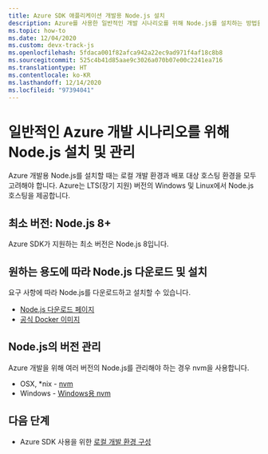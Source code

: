 ```yaml
---
title: Azure SDK 애플리케이션 개발용 Node.js 설치
description: Azure를 사용한 일반적인 개발 시나리오를 위해 Node.js를 설치하는 방법을 알아봅니다.
ms.topic: how-to
ms.date: 12/04/2020
ms.custom: devx-track-js
ms.openlocfilehash: 5fdaca001f82afca942a22ec9ad971f4af18c8b8
ms.sourcegitcommit: 525c4b41d85aae9c3026a070b07e00c2241ea716
ms.translationtype: HT
ms.contentlocale: ko-KR
ms.lasthandoff: 12/14/2020
ms.locfileid: "97394041"
---
```

# <a name="install-and-manage-nodejs-for-common-azure-development-scenarios"></a>일반적인 Azure 개발 시나리오를 위해 Node.js 설치 및 관리

Azure 개발용 Node.js를 설치할 때는 로컬 개발 환경과 배포 대상 호스팅 환경을 모두 고려해야 합니다. Azure는 LTS(장기 지원) 버전의 Windows 및 Linux에서 Node.js 호스팅을 제공합니다. 

## <a name="minimum-version-of-nodejs-8"></a>최소 버전: Node.js 8+

Azure SDK가 지원하는 최소 버전은 Node.js 8입니다. 

## <a name="download-and-install-nodejs-based-on-your-intended-use"></a>원하는 용도에 따라 Node.js 다운로드 및 설치

요구 사항에 따라 Node.js를 다운로드하고 설치할 수 있습니다.
 
* [Node.js 다운로드 페이지](https://nodejs.org/en/download/) 
* [공식 Docker 이미지](https://hub.docker.com/_/node/)

## <a name="managing-versions-of-nodejs"></a>Node.js의 버전 관리

Azure 개발을 위해 여러 버전의 Node.js를 관리해야 하는 경우 nvm을 사용합니다.

* OSX, *nix - [nvm](https://github.com/creationix/nvm)
* Windows - [Windows용 nvm](https://github.com/marcelklehr/nodist)

## <a name="next-steps"></a>다음 단계

* Azure SDK 사용을 위한 [로컬 개발 환경 구성](configure-local-development-environment.md)
